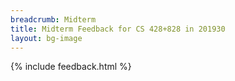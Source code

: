 ```yaml
---
breadcrumb: Midterm
title: Midterm Feedback for CS 428+828 in 201930
layout: bg-image
---
```

{% include feedback.html %}
